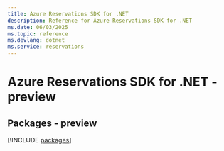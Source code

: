 ```yaml
---
title: Azure Reservations SDK for .NET
description: Reference for Azure Reservations SDK for .NET
ms.date: 06/03/2025
ms.topic: reference
ms.devlang: dotnet
ms.service: reservations
---
```

# Azure Reservations SDK for .NET - preview
## Packages - preview
[!INCLUDE [packages](reservations-index.md)]